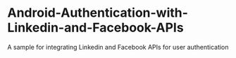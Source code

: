 # Android-Authentication-with-Linkedin-and-Facebook-APIs
A sample for integrating Linkedin and Facebook APIs for user authentication
